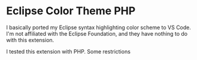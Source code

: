 # Eclipse Color Theme PHP

I basically ported my Eclipse syntax highlighting color scheme to VS Code.
I'm not affiliated with the Eclipse Foundation, and they have nothing to do with this extension.

I tested this extension with PHP. Some restrictions
